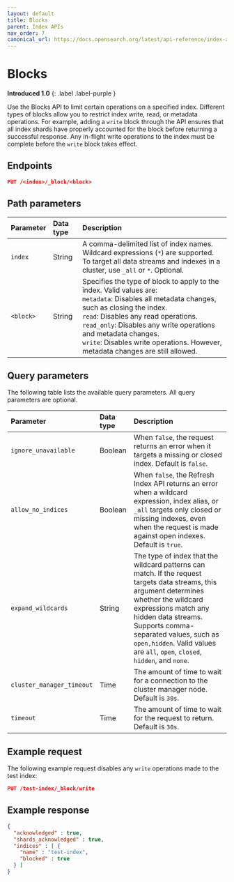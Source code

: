 ```yaml
---
layout: default
title: Blocks
parent: Index APIs
nav_order: 7
canonical_url: https://docs.opensearch.org/latest/api-reference/index-apis/blocks/
---
```


# Blocks
**Introduced 1.0**
{: .label .label-purple }

Use the Blocks API to limit certain operations on a specified index. Different types of blocks allow you to restrict index write, read, or metadata operations. 
For example, adding a `write` block through the API ensures that all index shards have properly accounted for the block before returning a successful response. Any in-flight write operations to the index must be complete before the `write` block takes effect.

## Endpoints

```json
PUT /<index>/_block/<block>
```

## Path parameters

| Parameter | Data type | Description |
:--- | :--- | :---
| `index` | String | A comma-delimited list of index names. Wildcard expressions (`*`) are supported. To target all data streams and indexes in a cluster, use `_all` or `*`. Optional. |
| `<block>` | String | Specifies the type of block to apply to the index. Valid values are: <br> `metadata`: Disables all metadata changes, such as closing the index. <br> `read`: Disables any read operations. <br> `read_only`: Disables any write operations and metadata changes. <br> `write`: Disables write operations. However, metadata changes are still allowed. |

## Query parameters

The following table lists the available query parameters. All query parameters are optional.

| Parameter | Data type | Description |
| :--- | :--- | :--- |
| `ignore_unavailable` | Boolean | When `false`, the request returns an error when it targets a missing or closed index. Default is `false`.
| `allow_no_indices` | Boolean | When `false`, the Refresh Index API returns an error when a wildcard expression, index alias, or `_all` targets only closed or missing indexes, even when the request is made against open indexes. Default is `true`. |
| `expand_wildcards` | String | The type of index that the wildcard patterns can match. If the request targets data streams, this argument determines whether the wildcard expressions match any hidden data streams. Supports comma-separated values, such as `open,hidden`. Valid values are `all`, `open`, `closed`, `hidden`, and `none`. |
`cluster_manager_timeout` | Time | The amount of time to wait for a connection to the cluster manager node. Default is `30s`.
`timeout` | Time | The amount of time to wait for the request to return. Default is `30s`. |

## Example request

The following example request disables any `write` operations made to the test index:

```json
PUT /test-index/_block/write
```

## Example response

```json
{
  "acknowledged" : true,
  "shards_acknowledged" : true,
  "indices" : [ {
    "name" : "test-index",
    "blocked" : true
  } ]
}
```